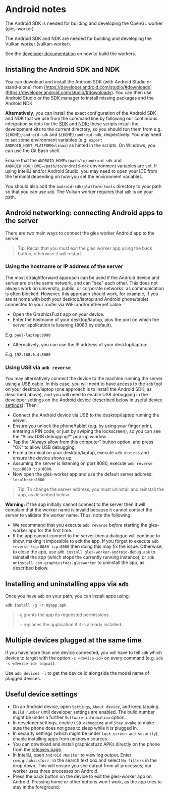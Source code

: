 # Android notes

The Android SDK is needed for building and developing the OpenGL worker
(gles-worker).

The Android SDK and NDK are needed for building and developing the Vulkan worker
(vulkan-worker).

See the [developer documentation](glsl-fuzz-develop.md) on how to build the workers.

## Installing the Android SDK and NDK

You can download and install the Android SDK
(with Android Studio or stand-alone)
from [https://developer.android.com/studio/#downloads](https://developer.android.com/studio/#downloads).
You can then use Android Studio or the SDK manager
to install missing packages and the Android NDK.

**Alternatively**, you can install the exact configuration
of the Android SDK and NDK that we use from the command line
by following our continuous integration scripts for the
[SDK](../build/travis/install-android-sdk.sh) and
[NDK](../build/travis/install-android-ndk.sh);
these scripts install the development kits to the current directory,
so you should run them from e.g. `${HOME}/android-sdk`
and `${HOME}/android-ndk`, respectively.
You may need to set some environment variables (e.g. `export ANDROID_HOST_PLATFORM=linux`) as hinted in the scripts.
On Windows, you can use the Git Bash shell.

Ensure that the `ANDROID_HOME=/path/to/android-sdk` and `ANDROID_NDK_HOME=/path/to/android-ndk` environment variables are set.
If using IntelliJ and/or Android Studio,
you may need to open your IDE from the terminal depending on how
you set the environment variables.

You should also add the `android-sdk/platform-tools` directory
to your path so that you can use `adb`.
The Vulkan worker requires that `adb` is on your path.

## Android networking: connecting Android apps to the server

There are two main ways to connect the gles worker
Android app to the server.

> Tip: Recall that you must exit the gles worker app
> using the back button, otherwise it will restart.

### Using the hostname or IP address of the server

The most straightforward approach can be used if the Android device and server
are on the same network, and can "see" each other. This does not always work on
university, public, or corporate networks, as communication is often blocked.
However, this approach should work, for example, if you are at home with both
your desktop/laptop and Android phone/tablet connected to your router via WiFi
and/or ethernet cable.

* Open the GraphicsFuzz app on your device.
* Enter the hostname of your desktop/laptop, plus the port on which
the server application is listening (8080 by default).

E.g. `paul-laptop:8080`

* Alternatively, you can use the IP address of your desktop/laptop:

E.g. `192.168.0.4:8080`

### Using USB via `adb reverse`

You may alternatively connect the device to the machine running the server using
a USB cable. In this case, you will need to have access to the `adb` tool on
your desktop/laptop (one approach is to install the Android SDK,
as described above), and you will need to
enable USB debugging in the developer settings on
the Android device (described below in [useful device settings](#useful-device-settings)). Then:

* Connect the Android device via USB to the desktop/laptop running the server.
* Ensure you unlock the phone/tablet (e.g. by using your finger print, entering
  a PIN code, or just by swiping the lockscreen), so you can see the "Allow USB
  debugging?" pop-up window.
* Tap the "Always allow from this computer" button option, and press "OK" to
  allow USB debugging.
* From a terminal on your desktop/laptop, execute `adb devices` and ensure the
  device shows up.
* Assuming the server is listening on port 8080, execute `adb reverse tcp:8080
  tcp:8080`.
* Now open the gles-worker app and use the default server address:
  `localhost:8080`

> Tip: To change the server address,
> you must uninstall and reinstall the app,
> as described below.


**Warning:**
if the app initially cannot connect to the server
then it will complain that the worker name is invalid
because it cannot contact the server to validate the worker name.
Thus, note the following:

* We recommend that you execute `adb reverse` *before* starting the
gles-worker app for the first time.
* If the app cannot connect to the server
then a dialogue will continue to show, making it impossible
to exit the app.
If you forget to execute `adb reverse tcp:8080 tcp:8080` then
doing this may fix the issue.
Otherwise,
to close the app,
use `adb install gles-worker-android-debug.apk` to reinstall the app (which stops the currently running instance),
or `adb uninstall com.graphicsfuzz.glesworker` to uninstall the app,
as described below.


## Installing and uninstalling apps via `adb`

Once you have `adb` on your path,
you can install apps using:

`adb install -g -r myapp.apk`

> `-g` grants the app its requested permissions.
> 
> `-r` replaces the application if it is already installed.


## Multiple devices plugged at the same time

If you have more than one device connected, you will have to tell `adb` which
device to target with the option `-s <device-id>` on every command (e.g. `adb -s
<device-id> logcat`).

Use `adb devices -l` to get the device id alongside the model name of plugged
devices.

## Useful device settings

* On an Android device, open `Settings`, `About device`, and keep tapping `Build
  number` until developer settings are enabled.  The build number might be under
  a further `Software information` option.
* In developer settings, enable `USB debugging` and `Stay awake` to make sure
  the phone does not goes to sleep while it is plugged in.
* In security settings (which might be under `Lock screen and security`), enable
  installing apps from unknown sources.
* You can download and install graphicsfuzz APKs directly on the phone from the
  [releases page](glsl-fuzz-releases.md).
* In IntelliJ, open `Android Monitor` to view log output.  Enter
  `com.graphicsfuzz.` in the search text box and select `No filters` in the drop
  down.  This will ensure you see output from all processes; our worker uses
  three processes on Android.
* Press the back button on the device to exit the gles-worker app on
  Android. Pressing home or other buttons won't work, as the app tries to stay
  in the foreground.
